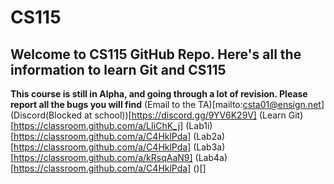 # CS115

## Welcome to CS115 GitHub Repo. Here's all the information to learn Git and CS115

**This course is still in Alpha, and going through a lot of revision. Please report all the bugs you will find** 
(Email to the TA)[mailto:csta01@ensign.net]
(Discord(Blocked at school))[https://discord.gg/9YV6K29V] 
(Learn Git)[https://classroom.github.com/a/LIiChK_j]
(Lab1i)[https://classroom.github.com/a/C4HklPda]
(Lab2a)[https://classroom.github.com/a/C4HklPda]
(Lab3a)[https://classroom.github.com/a/kRsqAaN9]
(Lab4a)[https://classroom.github.com/a/C4HklPda]
()[]
